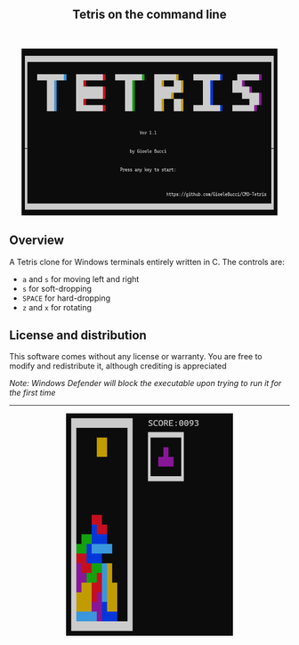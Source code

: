 <div align="center">
 <h2>Tetris on the command line</h2>
  <br>
</div>

<p align="center">
  <img width="460" height="300" src="screenshots/title.png">
</p>

## Overview

A Tetris clone for Windows terminals entirely written in C.
The controls are:
* `a` and `s` for moving left and right
* `s` for soft-dropping
* `SPACE` for hard-dropping
* `z` and `x` for rotating

## License and distribution

This software comes without any license or warranty.
You are free to modify and redistribute it, although crediting is appreciated

*Note: Windows Defender will block the executable upon trying to run it for the first time*

---

<p align="center">
  <img width="300" height="400" src="screenshots/gameplay.png">
</p>
